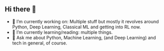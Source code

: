 ## Hi there 👋

<!--
**MANU-CHAUHAN/manu-chauhan** is a ✨ _special_ ✨ repository because its `README.md` (this file) appears on your GitHub profile.

Here are some ideas to get you started:-->

- 🔭 I’m currently working on: Multiple stuff but mostly it revolves around Python, Deep Learning, Classical ML and getting into RL now.
- 🌱 I’m currently learning/reading: multiple things.
- 💬 Ask me about Python, Machine Learning, (and Deep Learning) and tech in general, of course.


